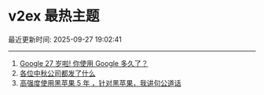 # v2ex 最热主题

最近更新时间: 2025-09-27 19:02:41

--- 
1. [Google 27 岁啦! 你使用 Google 多久了？](https://www.v2ex.com/t/1162149) 
2. [各位中秋公司都发了什么](https://www.v2ex.com/t/1162159) 
3. [高强度使用黑苹果 5 年 ，针对黑苹果，我讲句公道话](https://www.v2ex.com/t/1162162) 
